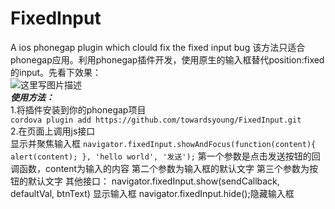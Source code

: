 # FixedInput
A ios phonegap plugin which clould fix the fixed input bug
该方法只适合phonegap应用。利用phonegap插件开发，使用原生的输入框替代position:fixed的input。先看下效果：<br/>
![这里写图片描述](http://img.blog.csdn.net/20150824175705107)<br/>
***使用方法：***<br/>
1.将插件安装到你的phonegap项目<br/>
`cordova plugin add https://github.com/towardsyoung/FixedInput.git`<br/>
2.在页面上调用js接口<br/>
显示并聚焦输入框
 `navigator.fixedInput.showAndFocus(function(content){
         alert(content);
 }, 'hello world', '发送');`
 第一个参数是点击发送按钮的回调函数，content为输入的内容
 第二个参数为输入框的默认文字
 第三个参数为按钮的默认文字
 其他接口：
navigator.fixedInput.show(sendCallback, defaultVal, btnText) 显示输入框
navigator.fixedInput.hide();隐藏输入框
